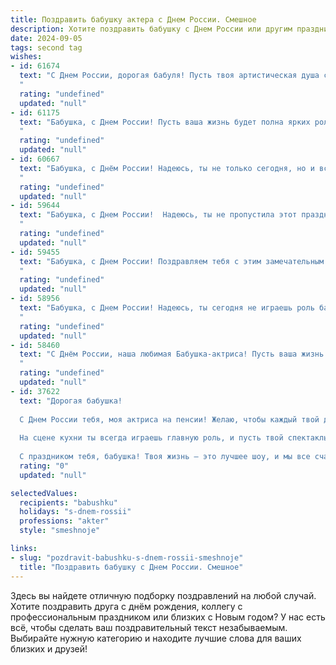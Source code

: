 ```yaml
---
title: Поздравить бабушку актера с Днем России. Смешное
description: Хотите поздравить бабушку с Днем России или другим праздником? Наш ИИ создаст незабываемое поздравление, а вы обязательно выделитесь среди других.  
date: 2024-09-05
tags: second tag
wishes:
- id: 61674
  text: "С Днем России, дорогая бабуля! Пусть твоя артистическая душа сияет ярче, чем праздничный салют, а харизма  —  сильнее, чем патриотические речи! 🇷🇺🎉😁
  "
  rating: "undefined"
  updated: "null"
- id: 61175
  text: "Бабушка, с Днем России! Пусть ваша жизнь будет полна ярких ролей, как в лучших спектаклях, и пусть сцена вашей жизни будет полна оваций и аплодисментов, а не только от внуков! 😉
  "
  rating: "undefined"
  updated: "null"
- id: 60667
  text: "Бабушка, с Днём России! Надеюсь, ты не только сегодня, но и всегда играешь главную роль в нашей семье! 😉
  "
  rating: "undefined"
  updated: "null"
- id: 59644
  text: "Бабушка, с Днем России!  Надеюсь, ты не пропустила этот праздничный день, пока играла роль \"строгой бабушки\" в нашем семейном спектакле! 😉  Пусть твоя жизнь всегда будет такой же яркой и  интересной, как сцена.
  "
  rating: "undefined"
  updated: "null"
- id: 59455
  text: "Бабушка, с Днем России! Поздравляем тебя с этим замечательным праздником, который, как и ты, всегда  в центре внимания, но при этом всегда остается настоящей звездой! 😉  Желаем тебе  крепкого здоровья,  ярких ролей  в жизни и  блестящих  выступлений  с внуками! 🎉
  "
  rating: "undefined"
  updated: "null"
- id: 58956
  text: "Бабушка, с Днем России! Надеюсь, ты сегодня не играешь роль бабушки-ягуды, а наслаждаешься праздником в роли самой обаятельной и харизматичной королевы страны!
  "
  rating: "undefined"
  updated: "null"
- id: 58460
  text: "С Днём России, наша любимая Бабушка-актриса! Пусть ваша жизнь будет полна ярких ролей, а овации зрителей греют вас теплее, чем июньское солнце!
  "
  rating: "undefined"
  updated: "null"
- id: 37622
  text: "Дорогая бабушка!
  
  С Днем России тебя, моя актриса на пенсии! Желаю, чтобы каждый твой день был как сценарий – с яркими событиями и смешными поворотами. Пусть твоя жизнь будет полна аплодисментов, а соседи – зрители в восторге от твоих кулинарных шедевров!
  
  На сцене кухни ты всегда играешь главную роль, и пусть твой спектакль будет без репетиций, а только с удачными моментами. Здоровья тебе, как множества шуток в твоем репертуаре, и счастья, как в комедии с хэппи-эндом.
  
  С праздником тебя, бабушка! Твоя жизнь – это лучшее шоу, и мы все счастливы быть твоими зрителями!"
  rating: "0"
  updated: "null"

selectedValues:
  recipients: "babushku"
  holidays: "s-dnem-rossii"
  professions: "akter"
  style: "smeshnoje"

links:
- slug: "pozdravit-babushku-s-dnem-rossii-smeshnoje"
  title: "Поздравить бабушку с Днем России. Смешное"
---
```


Здесь вы найдете отличную подборку поздравлений на любой случай. 
Хотите поздравить друга с днём рождения, коллегу с профессиональным праздником или близких с Новым годом? У нас есть всё, чтобы сделать ваш поздравительный текст незабываемым. Выбирайте нужную категорию и находите лучшие слова для ваших близких и друзей!
